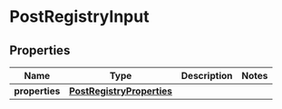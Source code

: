 # PostRegistryInput

## Properties
| Name | Type | Description | Notes |
| ------------ | ------------- | ------------- | ------------- |
| **properties** | [**PostRegistryProperties**](PostRegistryProperties.md) |  |  |


